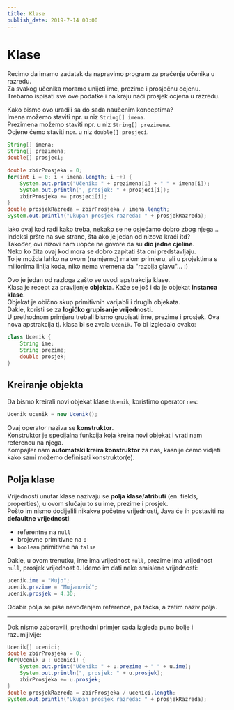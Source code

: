 ```yaml
---
title: Klase
publish_date: 2019-7-14 00:00
---
```


# Klase

Recimo da imamo zadatak da napravimo program za praćenje učenika u razredu.  
Za svakog učenika moramo unijeti ime, prezime i prosječnu ocjenu.  
Trebamo ispisati sve ove podatke i na kraju naći prosjek ocjena u razredu.

Kako bismo ovo uradili sa do sada naučenim konceptima?  
Imena možemo staviti npr. u niz `String[] imena`.  
Prezimena možemo staviti npr. u niz `String[] prezimena`.  
Ocjene ćemo staviti npr. u niz `double[] prosjeci`. 
```java
String[] imena;
String[] prezimena;
double[] prosjeci;

double zbirProsjeka = 0;
for(int i = 0; i < imena.length; i ++) {
    System.out.print("Učenik: " + prezimena[i] + " " + imena[i]);
    System.out.println(", prosjek: " + prosjeci[i]);
    zbirProsjeka += prosjeci[i];
}
double prosjekRazreda = zbirProsjeka / imena.length;
System.out.println("Ukupan prosjek razreda: " + prosjekRazreda);
```

Iako ovaj kod radi kako treba, nekako se ne osjećamo dobro zbog njega...   
Indeksi pršte na sve strane, šta ako je jedan od nizova kraći itd?  
Također, ovi nizovi nam uopće ne govore da su **dio jedne cjeline**.  
Neko ko čita ovaj kod mora se dobro zapitati šta oni predstavljaju.  
To je možda lahko na ovom (namjerno) malom primjeru, ali u projektima s milionima linija koda, niko nema vremena da "razbija glavu"... :)

Ovo je jedan od razloga zašto se uvodi apstrakcija klase.  
Klasa je recept za pravljenje **objekta**. Kaže se još i da je objekat **instanca klase**.  
Objekat je obično skup primitivnih varijabli i drugih objekata.  
Dakle, koristi se za **logičko grupisanje vrijednosti**.  
U prethodnom primjeru trebali bismo grupisati ime, prezime i prosjek. Ova nova apstrakcija tj. klasa bi se zvala `Ucenik`. To bi izgledalo ovako:
```java
class Ucenik {
    String ime;
    String prezime;
    double prosjek;
}
```



## Kreiranje objekta

Da bismo kreirali novi objekat klase `Ucenik`, koristimo operator `new`:
```java
Ucenik ucenik = new Ucenik();
```
Ovaj operator naziva se **konstruktor**.  
Konstruktor je specijalna funkcija koja kreira novi objekat i vrati nam referencu na njega.    
Kompajler nam **automatski kreira konstruktor** za nas, kasnije ćemo vidjeti kako sami možemo definisati konstruktor(e).



## Polja klase

Vrijednosti unutar klase nazivaju se **polja klase**/**atributi** (en. fields, properties), u ovom slučaju to su ime, prezime i prosjek.  
Pošto im nismo dodijelili nikakve početne vrijednosti, Java će ih postaviti na **defaultne vrijednosti**: 
- referentne na `null`
- brojevne primitivne na `0`
- `boolean` primitivne  na `false`

Dakle, u ovom trenutku, ime ima vrijednost `null`, prezime ima vrijednost `null`, prosjek vrijednost `0`. Idemo im dati neke smislene vrijednosti:
```java
ucenik.ime = "Mujo";
ucenik.prezime = "Mujanović";
ucenik.prosjek = 4.3D;
```
Odabir polja se piše navođenjem reference, pa tačka, a zatim naziv polja.

---
Dok nismo zaboravili, prethodni primjer sada izgleda puno bolje i razumljivije:
```java
Ucenik[] ucenici;
double zbirProsjeka = 0;
for(Ucenik u : ucenici) {
    System.out.print("Učenik: " + u.prezime + " " + u.ime);
    System.out.println(", prosjek: " + u.prosjek);
    zbirProsjeka += u.prosjek;
}
double prosjekRazreda = zbirProsjeka / ucenici.length;
System.out.println("Ukupan prosjek razreda: " + prosjekRazreda);
```





